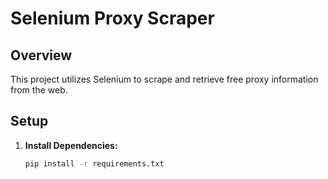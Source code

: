 # Selenium Proxy Scraper

## Overview
This project utilizes Selenium to scrape and retrieve free proxy information from the web.

## Setup
1. **Install Dependencies:**
   ```bash
   pip install -r requirements.txt
